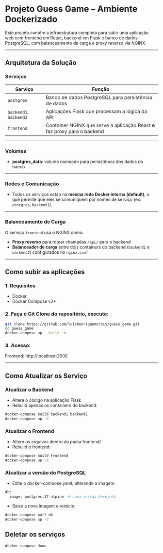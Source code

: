 # Projeto Guess Game – Ambiente Dockerizado

Este projeto contém a infraestrutura completa para subir uma aplicação web com frontend em React, backend em Flask e banco de dados PostgreSQL, com balanceamento de carga e proxy reverso via NGINX.

---

## Arquitetura da Solução

### Serviços

| Serviço              | Função                                                                 |
|----------------------|------------------------------------------------------------------------|
| `postgres`                 | Banco de dados PostgreSQL para persistência de dados                   |
| `backend1`, `backend2` | Aplicações Flask que processam a lógica da API                        |
| `frontend`           | Container NGINX que serve a aplicação React **e** faz proxy para o backend |

---

### Volumes

- **postgres_data**: volume nomeado para persistência dos dados do banco.

---

### Redes e Comunicação

- Todos os serviços estão na **mesma rede Docker interna (default)**, o que permite que eles se comuniquem por nomes de serviço (ex: `postgres`, `backend1`).

---

### Balanceamento de Carga

O serviço `frontend` usa o NGINX como:

- **Proxy reverso** para rotear chamadas `/api/` para o backend
- **Balanceador de carga** entre dois containers do backend (`backend1` e `backend2`) configurados no `nginx.conf`

---

## Como subir as aplicações

### 1. Requisitos

- Docker
- Docker Compose v2+

### 2. Faça o Git Clone do repositório, execute:

```bash
git clone https://github.com/luishenriquemorais/guess_game.git
cd guess_game
docker-compose up --build -d
```

### 3. Acesso:
Frontend: http://localhost:3000

---

## Como Atualizar os Serviço

### Atualizar o Backend

- Altere o código na aplicação Flask
- Rebuild apenas os containers do backend:

```bash
docker-compose build backend1 backend2
docker-compose up -d
```

### Atualizar o Frontend

- Altere os arquivos dentro da pasta frontend/
- Rebuild o frontend:

```bash
docker-compose build frontend
docker-compose up -d
```

### Atualizar a versão do PostgreSQL

- Edite o docker-compose.yaml, alterando a imagem:

```bash
db:
  image: postgres:17-alpine  # nova versão desejada
```

- Baixe a nova imagem e reinicie:

```bash
docker-compose pull db
docker-compose up -d
```

## Deletar os serviços

```bash
docker-compose down
```
